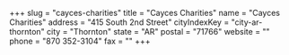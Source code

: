 +++
slug = "cayces-charities"
title = "Cayces Charities"
name = "Cayces Charities"
address = "415 South 2nd Street"
cityIndexKey = "city-ar-thornton"
city = "Thornton"
state = "AR"
postal = "71766"
website = ""
phone = "870 352-3104"
fax = ""
+++
